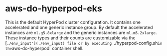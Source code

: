 # aws-do-hyperpod-eks
This is the default HyperPod cluster configuration. 
It contains one accelerated and one generic instance group.
By default the accelerated instances are `ml.g5.8xlarge` and the generic instances are `ml.m5.2xlarge`.
These instance types and their counts are customizable via the [`./env_input'](./env_input) file or by executing `./hyperpod-config.sh` in the `aws-do-hyperpod` container shell.

